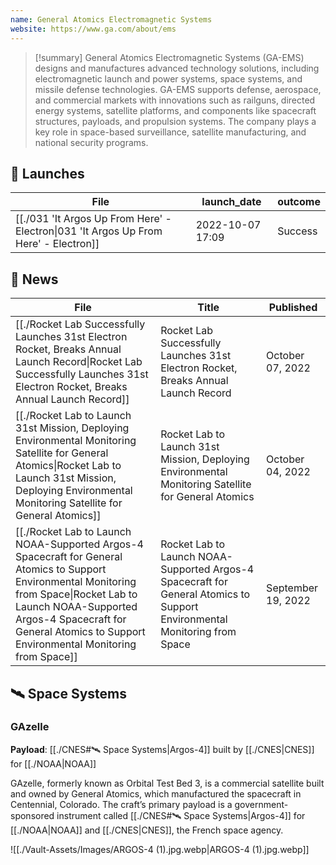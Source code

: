 ```yaml
---
name: General Atomics Electromagnetic Systems
website: https://www.ga.com/about/ems
---
```



>[!summary]
General Atomics Electromagnetic Systems (GA-EMS) designs and manufactures advanced technology solutions, including electromagnetic launch and power systems, space systems, and missile defense technologies. GA-EMS supports defense, aerospace, and commercial markets with innovations such as railguns, directed energy systems, satellite platforms, and components like spacecraft structures, payloads, and propulsion systems. The company plays a key role in space-based surveillance, satellite manufacturing, and national security programs.


## 🚀 Launches

| File                                                                                                  | launch_date      | outcome |
| ----------------------------------------------------------------------------------------------------- | ---------------- | ------- |
| [[./031 'It Argos Up From Here' - Electron\|031 'It Argos Up From Here' - Electron]] | 2022-10-07 17:09 | Success |

## 📰 News
| File                                                                                                                                                                                                                                                             | Title                                                                                                                      | Published          |
| ---------------------------------------------------------------------------------------------------------------------------------------------------------------------------------------------------------------------------------------------------------------- | -------------------------------------------------------------------------------------------------------------------------- | ------------------ |
| [[./Rocket Lab Successfully Launches 31st Electron Rocket, Breaks Annual Launch Record\|Rocket Lab Successfully Launches 31st Electron Rocket, Breaks Annual Launch Record]]                                                                               | Rocket Lab Successfully Launches 31st Electron Rocket, Breaks Annual Launch Record                                         | October 07, 2022   |
| [[./Rocket Lab to Launch 31st Mission, Deploying Environmental Monitoring Satellite for General Atomics\|Rocket Lab to Launch 31st Mission, Deploying Environmental Monitoring Satellite for General Atomics]]                                             | Rocket Lab to Launch 31st Mission, Deploying Environmental Monitoring Satellite for General Atomics                        | October 04, 2022   |
| [[./Rocket Lab to Launch NOAA-Supported Argos-4 Spacecraft for General Atomics to Support Environmental Monitoring from Space\|Rocket Lab to Launch NOAA-Supported Argos-4 Spacecraft for General Atomics to Support Environmental Monitoring from Space]] | Rocket Lab to Launch NOAA-Supported Argos-4 Spacecraft for General Atomics to Support Environmental Monitoring from Space  | September 19, 2022 |


## 🛰️ Space Systems

### GAzelle

**Payload**: [[./CNES#🛰️ Space Systems|Argos-4]] built by [[./CNES|CNES]] for [[./NOAA|NOAA]]

GAzelle, formerly known as Orbital Test Bed 3, is a commercial satellite built and owned by General Atomics, which manufactured the spacecraft in Centennial, Colorado. The craft’s primary payload is a government-sponsored instrument called [[./CNES#🛰️ Space Systems|Argos-4]] for [[./NOAA|NOAA]] and [[./CNES|CNES]], the French space agency.

![[./Vault-Assets/Images/ARGOS-4 (1).jpg.webp|ARGOS-4 (1).jpg.webp]]